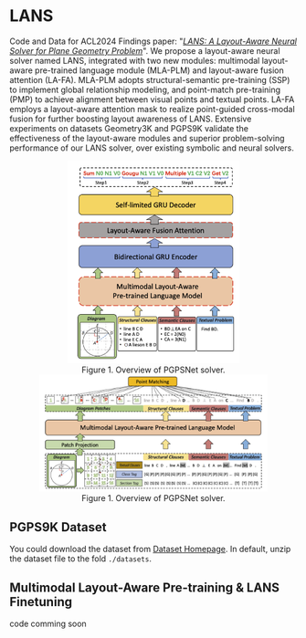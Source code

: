 # LANS
Code  and Data for ACL2024 Findings paper: "[*LANS: A Layout-Aware Neural Solver for Plane Geometry Problem*](https://arxiv.org/abs/2311.16476)". We propose a layout-aware neural solver named LANS, integrated with two new modules: multimodal layout-aware pre-trained language module (MLA-PLM) and layout-aware fusion attention (LA-FA). MLA-PLM adopts structural-semantic pre-training (SSP) to implement global relationship modeling, and point-match pre-training (PMP) to achieve alignment between visual points and textual points. LA-FA employs a layout-aware attention mask to realize point-guided cross-modal fusion for further boosting layout awareness of LANS. Extensive experiments on datasets Geometry3K and PGPS9K validate the effectiveness of the layout-aware modules and superior problem-solving performance of our LANS solver, over existing symbolic and neural solvers. 

<div align=center>
	<img width="300" src="figures\overall_lans.png">
</div>
<div align=center>
	Figure 1. Overview of PGPSNet solver.
</div>

<div align=center>
	<img width="400" src="figures\multimodal_layout_aware_pretraining.png">
</div>
<div align=center>
	Figure 1. Overview of PGPSNet solver.
</div>


## PGPS9K Dataset
You could download the dataset from [Dataset Homepage](http://www.nlpr.ia.ac.cn/databases/CASIA-PGPS9K).
In default, unzip the dataset file to the fold `./datasets`.


## Multimodal Layout-Aware Pre-training & LANS Finetuning
code comming soon
<!-- ## Multimodal Layout-Aware Pre-training
code comming soon

## LANS Fintuneing
code comming soon

## Test
code comming soon -->
